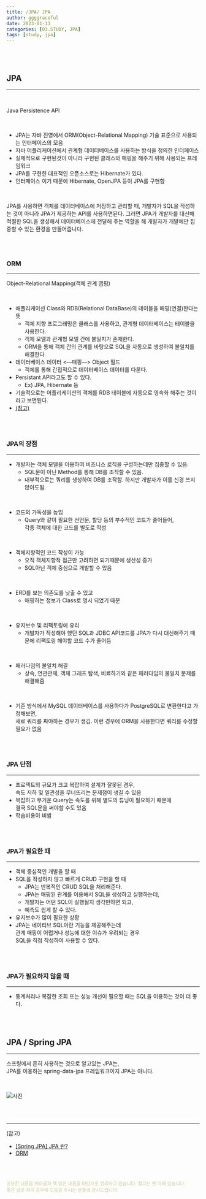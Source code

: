 ```yaml
---
title: /JPA/ JPA
author: ggggraceful
date: 2023-01-13
categories: [03.STUDY, JPA]
tags: [study, jpa]
---
```


<br/>
<br/>

## JPA

---

<br/>

Java Persistence API

<br/>

- JPA는 자바 진영에서 ORM(Object-Relational Mapping) 기술 표준으로 사용되는 인터페이스의 모음
- 자바 어플리케이션에서 관계형 데이터베이스를 사용하는 방식을 정의한 인터페이스
- 실제적으로 구현된것이 아니라 구현된 클래스와 매핑을 해주기 위해 사용되는 프레임워크
- JPA를 구현한 대표적인 오픈소스로는 Hibernate가 있다.
- 인터페이스 이기 때문에 Hibernate, OpenJPA 등이 JPA를 구현함

<br/>

JPA를 사용하면 객체를 데이터베이스에 저장하고 관리할 때, 개발자가 SQL을 작성하는 것이 아니라 JPA가 제공하는 API를 사용하면된다. 그러면 JPA가 개발자를 대신해 적절한 SQL을 생성해서 데이터베이스에 전달해 주는 역할을 해 개발자가 개발에만 집중할 수 있는 환경을 만들어줍니다.

<br/>
<br/>

### ORM

---

Object-Relational Mapping(객체 관계 맵핑)

<br/>

- 애플리케이션 Class와 RDB(Relational DataBase)의 테이블을 매핑(연결)한다는 뜻
  - 객체 지향 프로그래밍은 클래스를 사용하고, 관계형 데이터베이스는 테이블을 사용한다.
  - 객체 모델과 관계형 모델 간에 불일치가 존재한다.
  - ORM을 통해 객체 간의 관계를 바탕으로 SQL을 자동으로 생성하여 불일치를 해결한다.
- 데이터베이스 데이터 <—매핑—> Object 필드
  - 객체를 통해 간접적으로 데이터베이스 데이터를 다룬다.
- Persistant API라고도 할 수 있다.
  - Ex) JPA, Hibernate 등
- 기술적으로는 어플리케이션의 객체를 RDB 테이블에 자동으로 영속화 해주는 것이라고 보면된다.
- [(참고)](https://gmlwjd9405.github.io/2019/02/01/orm.html)

<br/>
<br/>

### JPA의 장점

---

- 개발자는 객체 모델을 이용하여 비즈니스 로직을 구성하는데만 집중할 수 있음.
  - SQL문이 아닌 Method를 통해 DB를 조작할 수 있음.
  - 내부적으로는 쿼리를 생성하여 DB를 조작함. 하지만 개발자가 이를 신경 쓰지 않아도됨.

<br/>
 
- 코드의 가독성을 높임
  - Query와 같이 필요한 선언문, 할당 등의 부수적인 코드가 줄어들어,  
    각종 객체에 대한 코드를 별도로 작성

<br/>

- 객체지향적인 코드 작성이 가능
  - 오직 객체지향적 접근만 고려하면 되기때문에 생산성 증가  
  - SQL아닌 객체 중심으로 개발할 수 있음

<br/>

- ERD를 보는 의존도를 낮출 수 있고
  - 매핑하는 정보가 Class로 명시 되었기 때문

<br/>

- 유지보수 및 리팩토링에 유리
  - 개발자가 작성해야 했던 SQL과 JDBC API코드를 JPA가 다시 대신해주기 때문에 리팩토링 해야할 코드 수가 줄어듬

<br/>

- 패러다임의 불일치 해결
  - 상속, 연관관께, 객체 그래프 탐색, 비료하기와 같은 패러다임의 불일치 문제를 해결해줌 

<br/>

- 기존 방식에서 MySQL 데이터베이스를 사용하다가 PostgreSQL로 변환한다고 가정해보면,  
  새로 쿼리를 짜야하는 경우가 생김. 이런 경우에 ORM을 사용한다면 쿼리를 수정할 필요가 없음

<br/>
<br/>

### JPA 단점

---

- 프로젝트의 규모가 크고 복잡하여 설계가 잘못된 경우,  
  속도 저하 및 일관성을 무너뜨리는 문제점이 생길 수 있음
- 복잡하고 무거운 Query는 속도를 위해 별도의 튜닝이 필요하기 때문에  
  결국 SQL문을 써야할 수도 있음
- 학습비용이 비쌈

<br/>
<br/>

### JPA가 필요한 때

---

- 객체 중심적인 개발을 할 때
- SQL을 작성하지 않고 빠르게 CRUD 구현을 할 때
  - JPA는 반복적인 CRUD SQL을 처리해준다. 
  - JPA는 매핑된 관계를 이용해서 SQL을 생성하고 실행하는데,
  - 개발자는 어떤 SQL이 실행될지 생각만하면 되고, 
  - 예측도 쉽게 할 수 있다.
- 유지보수가 많이 필요한 상황
- JPA는 네이티브 SQL이란 기능을 제공해주는데  
  관계 매핑이 어렵거나 성능에 대한 이슈가 우려되는 경우  
  SQL을 직접 작성하여 사용할 수 있다.

<br/>
<br/>

### JPA가 필요하지 않을 때

---

- 통계처리나 복잡한 조회 또는 성능 개선이 필요할 때는 
  SQL을 이용하는 것이 더 좋다.

<br/>
<br/>


## JPA / Spring JPA

---

스프링에서 흔히 사용하는 것으로 알고있는 JPA는,  
JPA를 이용하는 spring-data-jpa 프레임워크이지 JPA는 아니다.

<br/>

![사진](https://user-images.githubusercontent.com/109974940/212317490-ffaa4906-7c66-4fb1-b4c8-d8bcff23b526.png)

<br/>
<br/>

---

(참고)

- [[Spring JPA] JPA 란?](https://dbjh.tistory.com/77)
- [ORM](https://gmlwjd9405.github.io/2019/02/01/orm.html)

<br/>
<br/>

<span style="font-size: 12px; color:  #cbce91"> 공부한 내용을 여러글과 책 읽은 내용을 바탕으로 정리하고 있습니다. 참고는 맨 아래 있습니다.</span>  
<span style="font-size: 12px; color:  #cbce91"> 좋은 글로 저의 공부에 도움을 주시는 분들께 감사드립니다. </span>

<!--

❤️면접예상질문 ❤️

-->

